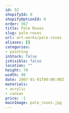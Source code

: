 ```yaml
---
id: 52
shopifyId: 0
shopifyOptionId: 0
order: 567
title: Pale Roses
slug: pale-roses
url: art-works/pale-roses
aliases: []
categories:
- painting
inStock: false
isVisible: false
location: ""
height: 70
width: 90
date: 2007-01-01T00:00:00Z
materials:
- acrylic
- canvas
price: -1
mainImage: pale_roses.jpg
---
```

